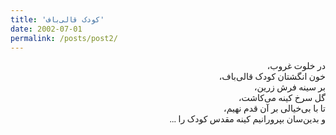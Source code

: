 ```yaml
---
title: 'کودک قالی‌باف'
date: 2002-07-01
permalink: /posts/post2/
---
```

<div align="justify" dir="rtl" style="font-family:vazir;">

در خلوت غروب،<br>
خون انگشتان کودک قالی‌باف،<br>
بر سینه فرش زرین،<br>
گل سرخ کینه می‌کاشت،<br>
تا با بی‌خیالی بر آن قدم نهیم،<br>
و بدین‌سان بپرورانیم کینه مقدس کودک را ...<br>

</div>

